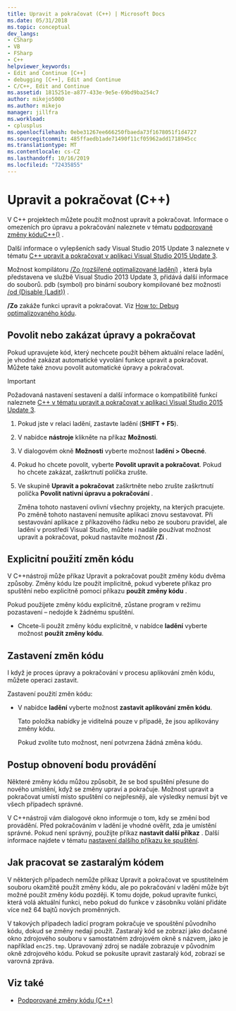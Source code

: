 ```yaml
---
title: Upravit a pokračovat (C++) | Microsoft Docs
ms.date: 05/31/2018
ms.topic: conceptual
dev_langs:
- CSharp
- VB
- FSharp
- C++
helpviewer_keywords:
- Edit and Continue [C++]
- debugging [C++], Edit and Continue
- C/C++, Edit and Continue
ms.assetid: 1815251e-a877-433e-9e5e-69bd9ba254c7
author: mikejo5000
ms.author: mikejo
manager: jillfra
ms.workload:
- cplusplus
ms.openlocfilehash: 0ebe31267ee666250fbaeda73f1678051f1d4727
ms.sourcegitcommit: 485ffaedb1ade71490f11cf05962add1718945cc
ms.translationtype: MT
ms.contentlocale: cs-CZ
ms.lasthandoff: 10/16/2019
ms.locfileid: "72435855"
---
```

# <a name="edit-and-continue-c"></a>Upravit a pokračovat (C++)
V C++ projektech můžete použít možnost upravit a pokračovat. Informace o omezeních pro úpravu a pokračování naleznete v tématu [podporované změny kóduC++()](../debugger/supported-code-changes-cpp.md) .

Další informace o vylepšeních sady Visual Studio 2015 Update 3 naleznete v tématu [ C++ upravit a pokračovat v aplikaci Visual Studio 2015 Update 3](https://devblogs.microsoft.com/cppblog/c-edit-and-continue-in-visual-studio-2015-update-3/).

 Možnost kompilátoru [/Zo (rozšířené optimalizované ladění)](/cpp/build/reference/zo-enhance-optimized-debugging) , která byla představena ve službě Visual Studio 2013 Update 3, přidává další informace do souborů. pdb (symbol) pro binární soubory kompilované bez možnosti [/od (Disable (Ladit))](https://msdn.microsoft.com/library/aafb762y.aspx) .

 **/Zo** zakáže funkci upravit a pokračovat. Viz [How to: Debug optimalizovaného kódu](../debugger/how-to-debug-optimized-code.md).

## <a name="BKMK_Enable_or_disable_automatic_invocation_of_Edit_and_Continue"></a>Povolit nebo zakázat úpravy a pokračovat
 Pokud upravujete kód, který nechcete použít během aktuální relace ladění, je vhodné zakázat automatické vyvolání funkce upravit a pokračovat. Můžete také znovu povolit automatické úpravy a pokračovat.

> [!IMPORTANT]
> Požadovaná nastavení sestavení a další informace o kompatibilitě funkcí naleznete [ C++ v tématu upravit a pokračovat v aplikaci Visual Studio 2015 Update 3](https://devblogs.microsoft.com/cppblog/c-edit-and-continue-in-visual-studio-2015-update-3/).

1. Pokud jste v relaci ladění, zastavte ladění (**SHIFT + F5**).

2. V nabídce **nástroje** klikněte na příkaz **Možnosti**.

3. V dialogovém okně **Možnosti** vyberte možnost **ladění > Obecné**.

4. Pokud ho chcete povolit, vyberte **Povolit upravit a pokračovat**. Pokud ho chcete zakázat, zaškrtnutí políčka zrušte.

5. Ve skupině **Upravit a pokračovat** zaškrtněte nebo zrušte zaškrtnutí políčka **Povolit nativní úpravu a pokračování** .

   Změna tohoto nastavení ovlivní všechny projekty, na kterých pracujete. Po změně tohoto nastavení nemusíte aplikaci znovu sestavovat. Při sestavování aplikace z příkazového řádku nebo ze souboru pravidel, ale ladění v prostředí Visual Studio, můžete i nadále používat možnost upravit a pokračovat, pokud nastavíte možnost **/Zi** .

## <a name="BKMK_How_to_apply_code_changes_explicitly"></a>Explicitní použití změn kódu
 V C++nástroji může příkaz Upravit a pokračovat použít změny kódu dvěma způsoby. Změny kódu lze použít implicitně, pokud vyberete příkaz pro spuštění nebo explicitně pomocí příkazu **použít změny kódu** .

 Pokud použijete změny kódu explicitně, zůstane program v režimu pozastavení – nedojde k žádnému spuštění.

- Chcete-li použít změny kódu explicitně, v nabídce **ladění** vyberte možnost **použít změny kódu**.

## <a name="BKMK_How_to_stop_code_changes"></a>Zastavení změn kódu
 I když je proces úpravy a pokračování v procesu aplikování změn kódu, můžete operaci zastavit.

 Zastavení použití změn kódu:

- V nabídce **ladění** vyberte možnost **zastavit aplikování změn kódu**.

  Tato položka nabídky je viditelná pouze v případě, že jsou aplikovány změny kódu.

  Pokud zvolíte tuto možnost, není potvrzena žádná změna kódu.

## <a name="BKMK_How_to_reset_the_point_of_execution"></a>Postup obnovení bodu provádění
 Některé změny kódu můžou způsobit, že se bod spuštění přesune do nového umístění, když se změny upraví a pokračuje. Možnost upravit a pokračovat umístí místo spuštění co nejpřesněji, ale výsledky nemusí být ve všech případech správné.

 V C++nástroji vám dialogové okno informuje o tom, kdy se změní bod provádění. Před pokračováním v ladění je vhodné ověřit, zda je umístění správné. Pokud není správný, použijte příkaz **nastavit další příkaz** . Další informace najdete v tématu [nastavení dalšího příkazu ke spuštění](https://msdn.microsoft.com/library/y740d9d3.aspx#BKMK_Set_the_next_statement_to_execute).

## <a name="BKMK_How_to_work_with_stale_code"></a>Jak pracovat se zastaralým kódem
 V některých případech nemůže příkaz Upravit a pokračovat ve spustitelném souboru okamžitě použít změny kódu, ale po pokračování v ladění může být možné použít změny kódu později. K tomu dojde, pokud upravíte funkci, která volá aktuální funkci, nebo pokud do funkce v zásobníku volání přidáte více než 64 bajtů nových proměnných.

 V takových případech ladicí program pokračuje ve spouštění původního kódu, dokud se změny nedají použít. Zastaralý kód se zobrazí jako dočasné okno zdrojového souboru v samostatném zdrojovém okně s názvem, jako je například `enc25.tmp`. Upravovaný zdroj se nadále zobrazuje v původním okně zdrojového kódu. Pokud se pokusíte upravit zastaralý kód, zobrazí se varovná zpráva.

## <a name="see-also"></a>Viz také
- [Podporované změny kódu (C++)](../debugger/supported-code-changes-cpp.md)